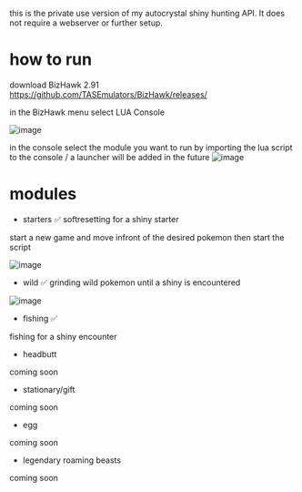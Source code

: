 this is the private use version of my autocrystal shiny hunting API. It does not require a webserver or further setup.

# how to run

download BizHawk 2.91
https://github.com/TASEmulators/BizHawk/releases/

in the BizHawk menu select LUA Console

![image](https://github.com/w0px/autocrystalprivate/assets/152983879/3f4e8e0c-d3a1-49fe-9853-f0aac4a04d2e)

in the console select the module you want to run by importing the lua script to the console / a launcher will be added in the future
![image](https://github.com/w0px/autocrystalprivate/assets/152983879/ae20fbce-1346-4566-8643-486ca3d4d655)

# modules

- starters ✅
softresetting for a shiny starter

start a new game and move infront of the desired pokemon then start the script

![image](https://github.com/w0px/autocrystalprivate/assets/152983879/e17e2292-a17a-485c-82b2-f67b709c171e)


- wild ✅
grinding wild pokemon until a shiny is encountered

![image](https://github.com/w0px/autocrystalprivate/assets/152983879/5548e6e4-efc3-47e6-b334-491ed8bba01b)


- fishing ✅

fishing for a shiny encounter

- headbutt

coming soon

- stationary/gift

coming soon

- egg

coming soon

- legendary roaming beasts

coming soon
